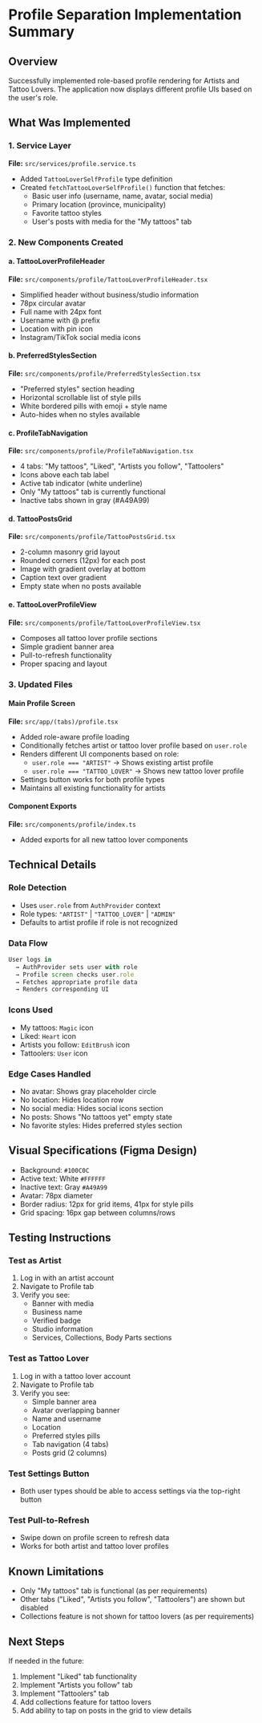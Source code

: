 # Profile Separation Implementation Summary

## Overview
Successfully implemented role-based profile rendering for Artists and Tattoo Lovers. The application now displays different profile UIs based on the user's role.

## What Was Implemented

### 1. Service Layer
**File:** `src/services/profile.service.ts`
- Added `TattooLoverSelfProfile` type definition
- Created `fetchTattooLoverSelfProfile()` function that fetches:
  - Basic user info (username, name, avatar, social media)
  - Primary location (province, municipality)
  - Favorite tattoo styles
  - User's posts with media for the "My tattoos" tab

### 2. New Components Created

#### a. TattooLoverProfileHeader
**File:** `src/components/profile/TattooLoverProfileHeader.tsx`
- Simplified header without business/studio information
- 78px circular avatar
- Full name with 24px font
- Username with @ prefix
- Location with pin icon
- Instagram/TikTok social media icons

#### b. PreferredStylesSection
**File:** `src/components/profile/PreferredStylesSection.tsx`
- "Preferred styles" section heading
- Horizontal scrollable list of style pills
- White bordered pills with emoji + style name
- Auto-hides when no styles available

#### c. ProfileTabNavigation
**File:** `src/components/profile/ProfileTabNavigation.tsx`
- 4 tabs: "My tattoos", "Liked", "Artists you follow", "Tattoolers"
- Icons above each tab label
- Active tab indicator (white underline)
- Only "My tattoos" tab is currently functional
- Inactive tabs shown in gray (#A49A99)

#### d. TattooPostsGrid
**File:** `src/components/profile/TattooPostsGrid.tsx`
- 2-column masonry grid layout
- Rounded corners (12px) for each post
- Image with gradient overlay at bottom
- Caption text over gradient
- Empty state when no posts available

#### e. TattooLoverProfileView
**File:** `src/components/profile/TattooLoverProfileView.tsx`
- Composes all tattoo lover profile sections
- Simple gradient banner area
- Pull-to-refresh functionality
- Proper spacing and layout

### 3. Updated Files

#### Main Profile Screen
**File:** `src/app/(tabs)/profile.tsx`
- Added role-aware profile loading
- Conditionally fetches artist or tattoo lover profile based on `user.role`
- Renders different UI components based on role:
  - `user.role === "ARTIST"` → Shows existing artist profile
  - `user.role === "TATTOO_LOVER"` → Shows new tattoo lover profile
- Settings button works for both profile types
- Maintains all existing functionality for artists

#### Component Exports
**File:** `src/components/profile/index.ts`
- Added exports for all new tattoo lover components

## Technical Details

### Role Detection
- Uses `user.role` from `AuthProvider` context
- Role types: `"ARTIST"` | `"TATTOO_LOVER"` | `"ADMIN"`
- Defaults to artist profile if role is not recognized

### Data Flow
```typescript
User logs in 
  → AuthProvider sets user with role
  → Profile screen checks user.role
  → Fetches appropriate profile data
  → Renders corresponding UI
```

### Icons Used
- My tattoos: `Magic` icon
- Liked: `Heart` icon
- Artists you follow: `EditBrush` icon
- Tattoolers: `User` icon

### Edge Cases Handled
- No avatar: Shows gray placeholder circle
- No location: Hides location row
- No social media: Hides social icons section
- No posts: Shows "No tattoos yet" empty state
- No favorite styles: Hides preferred styles section

## Visual Specifications (Figma Design)
- Background: `#100C0C`
- Active text: White `#FFFFFF`
- Inactive text: Gray `#A49A99`
- Avatar: 78px diameter
- Border radius: 12px for grid items, 41px for style pills
- Grid spacing: 16px gap between columns/rows

## Testing Instructions

### Test as Artist
1. Log in with an artist account
2. Navigate to Profile tab
3. Verify you see:
   - Banner with media
   - Business name
   - Verified badge
   - Studio information
   - Services, Collections, Body Parts sections

### Test as Tattoo Lover
1. Log in with a tattoo lover account
2. Navigate to Profile tab
3. Verify you see:
   - Simple banner area
   - Avatar overlapping banner
   - Name and username
   - Location
   - Preferred styles pills
   - Tab navigation (4 tabs)
   - Posts grid (2 columns)

### Test Settings Button
- Both user types should be able to access settings via the top-right button

### Test Pull-to-Refresh
- Swipe down on profile screen to refresh data
- Works for both artist and tattoo lover profiles

## Known Limitations
- Only "My tattoos" tab is functional (as per requirements)
- Other tabs ("Liked", "Artists you follow", "Tattoolers") are shown but disabled
- Collections feature is not shown for tattoo lovers (as per requirements)

## Next Steps
If needed in the future:
1. Implement "Liked" tab functionality
2. Implement "Artists you follow" tab
3. Implement "Tattoolers" tab
4. Add collections feature for tattoo lovers
5. Add ability to tap on posts in the grid to view details

